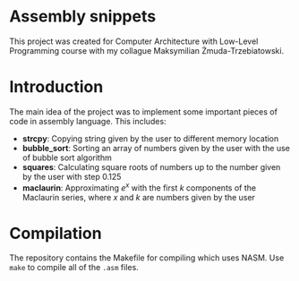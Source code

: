 # Assembly snippets
This project was created for Computer Architecture with Low-Level Programming course with my collague Maksymilian Żmuda-Trzebiatowski.

# Introduction
The main idea of the project was to implement some important pieces of code in assembly language. This includes:

- **strcpy**: Copying string given by the user to different memory location
- **bubble_sort**: Sorting an array of numbers given by the user with the use of bubble sort algorithm
- **squares**: Calculating square roots of numbers up to the number given by the user with step $`0.125`$
- **maclaurin**: Approximating $`e^x`$ with the first $`k`$ components of the Maclaurin series, where $`x`$ and $`k`$ are numbers given by the user

# Compilation
The repository contains the Makefile for compiling which uses NASM. Use `make` to compile all of the `.asm` files.